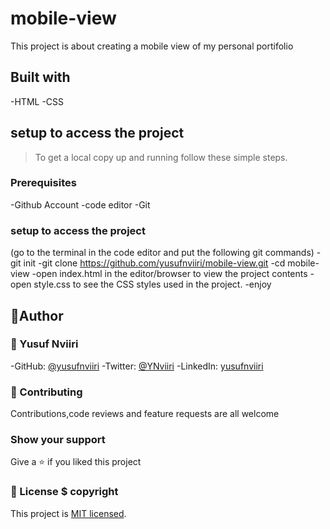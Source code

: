 # mobile-view

This project is about creating a mobile view of my personal portifolio

## Built with

-HTML
-CSS

## setup to access the project

> To get a local copy up and running follow these simple steps.

### Prerequisites

-Github Account
-code editor
-Git

### setup to access the project

(go to the terminal in the code editor and put the following git commands)
-git init
-git clone https://github.com/yusufnviiri/mobile-view.git
-cd mobile-view
-open index.html in the editor/browser to view the project contents
-open style.css to see the CSS styles used in the project.
-enjoy

## 👤Author
### 👤 Yusuf Nviiri

-GitHub: [@yusufnviiri](https://github.com/yusufnviiri)
-Twitter: [@YNviiri](https://twitter.com/YNviiri)
-LinkedIn: [yusufnviiri]( https://www.linkedin.com/in/yusuf-nviiri-8b4146206/)

### 🤝 Contributing

Contributions,code reviews and feature requests are all welcome

### Show your support

Give a ⭐️ if you liked this project

### 📝 License $ copyright


This project is [MIT licensed](LICENSE).
